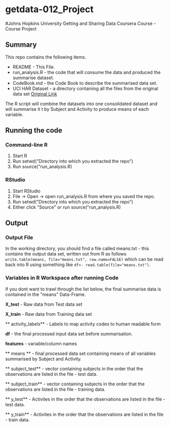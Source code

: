 # getdata-012_Project
#Johns Hopkins University Getting and Sharing Data Coursera Course - Course Project

## Summary

This repo contains the following items.

* README - This File.
* run_analysis.R - the code that will consume the data and produced the summarise dataset.
* CodeBook.md - the Code Book to describe the summarised data set.
* UCI HAR Dataset - a directory containing all the files from the original data set [Original Link](http://archive.ics.uci.edu/ml/machine-learning-databases/00240/)

The R script will combine the datasets into one consolidated dataset and will summarise it t by Subject and Activity to produce means of each variable.

## Running the code

### Command-line R
1. Start R
2. Run setwd("Directory into which you extracted the repo")
3. Run source("run_analysis.R)

### RStudio
1. Start RStudio
2. File -> Open -> open run_analysis.R from where you saved the repo.
3. Run setwd("Directory into which you extracted the repo")
4. Either click "Source" or run source("run_analysis.R)

## Output

### Output File
In the working directory, you should find a file called means.txt - this contains the output data set, written out from R as follows `write.table(means, file="means.txt", row.name=FALSE)` which can be read back into R using something like `df<- read.table(file="means.txt")`.

### Variables in R Workspace after running Code

If you dont want to trawl through the list below, the final summarise data is contained in the "means" Data-Frame.


**X_test** - Raw data from Test data set

**X_train** - Raw data from Training data set

** activity_labels** - Labels to map activity codes to human readable form

**df** - the final processed input data set before summarisation.

**features** - variable/column names

** means ** - final processed data set containing means of all variables summarised by Subject and Activity.

** subject_test** - vector containing subjects in the order that the observations are listed in the file - test data.

** subject_train** - vector containing subjects in the order that the observations are listed in the file - training data.

** y_test** - Activites in the order that the observations are listed in the file - test data.

** y_train** - Activites in the order that the observations are listed in the file - train data.
